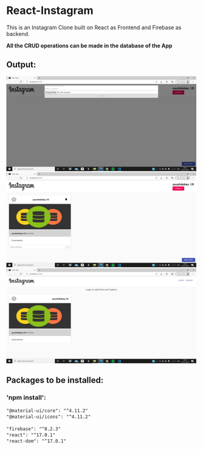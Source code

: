 # React-Instagram
This is an Instagram Clone built on React as Frontend and Firebase as backend.

**All the CRUD operations can be made in the database of the App**

## Output:
<img src="/insta-clone-1.png" height="250" width="500">
<img src="/insta-clone-2.png" height="250" width="500">
<img src="/insta-clone-3.png" height="250" width="500">

## Packages to be installed:

### 'npm install':
    "@material-ui/core": "^4.11.2"
    "@material-ui/icons": "^4.11.2"
  
    "firebase": "^8.2.3"
    "react": "^17.0.1"
    "react-dom": "^17.0.1"




